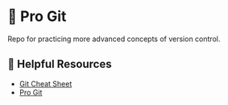 # :octopus: Pro Git

Repo for practicing more advanced concepts of version control.

## :toolbox: Helpful Resources

- [Git Cheat Sheet](https://about.gitlab.com/images/press/git-cheat-sheet.pdf)
- [Pro Git](https://git-scm.com/book/en/v2)
